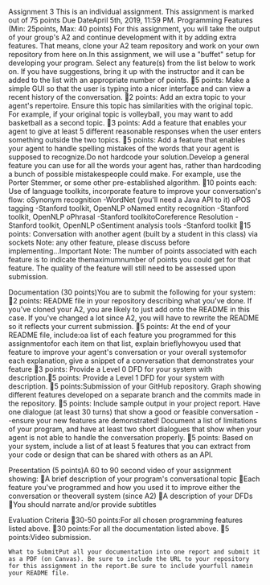 Assignment 3
This is an individual assignment. This assignment is marked out of 75 points Due DateApril 5th, 2019, 11:59 PM.
Programming Features (Min: 25points, Max: 40 points)
For this assignment, you will take the output of your group's A2 and continue development with it by adding extra features. That means, clone your A2 team repository and work on your own repository from here on.In this assignment, we will use a "buffet" setup for developing your program. Select any feature(s) from the list below to work on. If you have suggestions, bring it up with the instructor and it can be added to the list with an appropriate number of points.
5 points: Make a simple GUI so that the user is typing into a nicer interface and can view a recent history of the conversation.
2 points: Add an extra topic to your agent's repertoire. Ensure this topic has similarities with the original topic. For example, if your original topic is volleyball, you may want to add basketball as a second topic.
3 points: Add a feature that enables your agent to give at least 5 different reasonable responses when the user enters something outside the two topics.
5 points: Add a feature that enables your agent to handle spelling mistakes of the words that your agent is supposed to recognize.Do not hardcode your solution.Develop a general feature you can use for all the words your agent has, rather than hardcoding a bunch of possible mistakespeople could make. For example, use the Porter Stemmer, or some other pre-established algorithm.
10 points each: Use of language toolkits, incorporate feature to improve your conversation's flow:
    oSynonym recognition -WordNet (you'll need a Java API to it)
    oPOS tagging -Stanford toolkit, OpenNLP
    oNamed entity recognition -Stanford toolkit, OpenNLP
    oPhrasal -Stanford toolkitoCoreference Resolution -Stanford toolkit, OpenNLP
    oSentiment analysis tools -Stanford toolkit
15 points: Conversation with another agent (built by a student in this class) via sockets
Note: any other feature, please discuss before implementing...Important Note: The number of points associated with each feature is to indicate themaximumnumber of points you could get for that feature. The quality of the feature will still need to be assessed upon submission.

Documentation (30 points)You are to submit the following for your system:
2 points: README file in your repository describing what you've done. If you've cloned your A2, you are likely to just add onto the README in this case. If you've changed a lot since A2, you will have to rewrite the README so it reflects your current submission.
5 points: At the end of your README file, include:oa list of each feature you programmed for this assignmentofor each item on that list, explain brieflyhowyou used that feature to improve your agent's conversation or your overall systemofor each explanation, give a snippet of a conversation that demonstrates your feature
3 points: Provide a Level 0 DFD for your system with description.5 points: Provide a Level 1 DFD for your system with description.
5 points:Submission of your GitHub repository. Graph showing different features developed on a separate branch and the commits made in the repository.
5 points: Include sample output in your project report. Have one dialogue (at least 30 turns) that show a good or feasible conversation --ensure your new features are demonstrated! Document a list of limitations of your program, and have at least two short dialogues that show when your agent is not able to handle the conversation properly.
5 points: Based on your system, include a list of at least 5 features that you can extract from your code or design that can be shared with others as an API.

Presentation (5 points)A 60 to 90 second video of your assignment showing:
    A brief description of your program's conversational topic
    Each feature you've programmed and how you used it to improve either the conversation or theoverall system (since A2)
    A description of your DFDs
You should narrate and/or provide subtitles

Evaluation Criteria
    30-50 points:For all chosen programming features listed above.
    30 points:For all the documentation listed above.
    5 points:Video submission.
    
    What to SubmitPut all your documentation into one report and submit it as a PDF (on Canvas). Be sure to include the URL to your repository for this assignment in the report.Be sure to include yourfull namein your README file.
